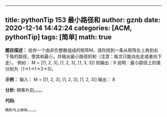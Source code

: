 
---
title: pythonTip 153 最小路径和
author: gznb
date: 2020-12-14 14:42:24
categories: [ACM, pythonTip]
tags: [简单]
math: true
---

**题目描述：**
给你一个由非负整数组成的矩阵M，请你找到一条从矩阵左上角到右下角的路径，使其和最小，并输出最小路径的和（注意：每次只能向右走或者向下走）。
例如：
M = [[1, 2, 3],
     [1, 2, 3],
     [1, 3, 3]]
则输出：9
说明：最小路径上的值分别为（1->1->1->3->3)。

**示例：**
输入：
M = [[1, 2, 3], [1, 2, 3], [1, 2, 3]]
输出：
8


**分析:**
稍等片刻。。。。

**代码:**
```python
精彩马上继续。。。。。
```
